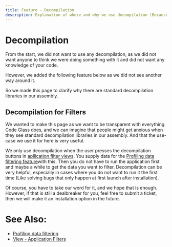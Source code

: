 ```yaml
---
title: Feature - Decompilation
description: Explanation of where and why we use decompilation (Because that can be scary, right?)
---
```


# Decompilation
From the start, we did not want to use any decompilation, as we did not want anyone to think we were doing something with it and did not want any knowledge of your code.

However, we added the following feature below as we did not see another way around it.

So we made this page to clarify why there are standard decompilation libraries in our assembly.

## Decompilation for Filters
We wanted to make this page as we want to be transparent with everything Code Glass does, and we can imagine that people might get anxious when they see standard decompilation libraries in our assembly.
And that the use-case we use it for here is very useful.

We only use decompilation when the user presses the decompilation buttons in [apllication filter views](../views/applicationsettingswindow/ApplicationFilters.md#decompilation). You supply data for the [Profiling data filtering feature](ProfilingDataFiltering.md)with this.
Then you do not have to run the application first and maybe a while to get the data you want to filter.
Decompilation can be very helpful, especially in cases where you do not want to run it the first time (Like solving bugs that only happen at first launch after installation).


Of course, you have to take our word for it, and we hope that is enough. However, if that is still a dealbreaker for you, feel free to submit a ticket, then we will make it an installation option in the future.
 


# See Also:
- [Profiling data filtering](ProfilingDataFiltering.md)
- [View - Application Filters](../views/applicationsettingswindow/ApplicationFilters.md)


